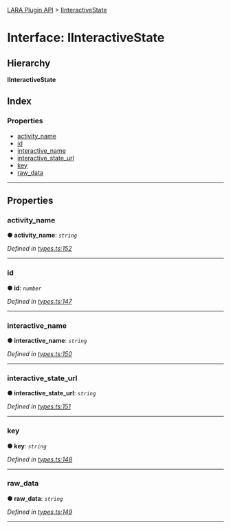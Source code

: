 [LARA Plugin API](../README.md) > [IInteractiveState](../interfaces/iinteractivestate.md)

# Interface: IInteractiveState

## Hierarchy

**IInteractiveState**

## Index

### Properties

* [activity_name](iinteractivestate.md#activity_name)
* [id](iinteractivestate.md#id)
* [interactive_name](iinteractivestate.md#interactive_name)
* [interactive_state_url](iinteractivestate.md#interactive_state_url)
* [key](iinteractivestate.md#key)
* [raw_data](iinteractivestate.md#raw_data)

---

## Properties

<a id="activity_name"></a>

###  activity_name

**● activity_name**: *`string`*

*Defined in [types.ts:152](https://github.com/concord-consortium/lara/blob/c29432d2/lara-typescript/src/plugin-api/types.ts#L152)*

___
<a id="id"></a>

###  id

**● id**: *`number`*

*Defined in [types.ts:147](https://github.com/concord-consortium/lara/blob/c29432d2/lara-typescript/src/plugin-api/types.ts#L147)*

___
<a id="interactive_name"></a>

###  interactive_name

**● interactive_name**: *`string`*

*Defined in [types.ts:150](https://github.com/concord-consortium/lara/blob/c29432d2/lara-typescript/src/plugin-api/types.ts#L150)*

___
<a id="interactive_state_url"></a>

###  interactive_state_url

**● interactive_state_url**: *`string`*

*Defined in [types.ts:151](https://github.com/concord-consortium/lara/blob/c29432d2/lara-typescript/src/plugin-api/types.ts#L151)*

___
<a id="key"></a>

###  key

**● key**: *`string`*

*Defined in [types.ts:148](https://github.com/concord-consortium/lara/blob/c29432d2/lara-typescript/src/plugin-api/types.ts#L148)*

___
<a id="raw_data"></a>

###  raw_data

**● raw_data**: *`string`*

*Defined in [types.ts:149](https://github.com/concord-consortium/lara/blob/c29432d2/lara-typescript/src/plugin-api/types.ts#L149)*

___

